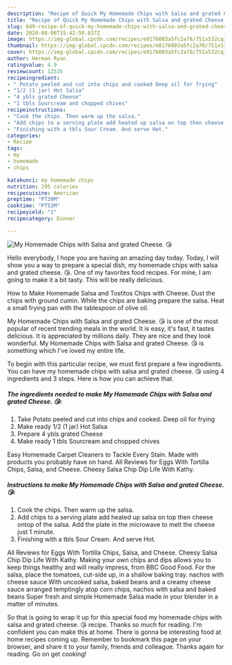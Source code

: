 ```yaml
---
description: "Recipe of Quick My Homemade Chips with Salsa and grated Cheese. 😘"
title: "Recipe of Quick My Homemade Chips with Salsa and grated Cheese. 😘"
slug: 649-recipe-of-quick-my-homemade-chips-with-salsa-and-grated-cheese
date: 2020-08-06T15:42:50.837Z
image: https://img-global.cpcdn.com/recipes/e0176003a5fc2a78/751x532cq70/my-homemade-chips-with-salsa-and-grated-cheese-😘-recipe-main-photo.jpg
thumbnail: https://img-global.cpcdn.com/recipes/e0176003a5fc2a78/751x532cq70/my-homemade-chips-with-salsa-and-grated-cheese-😘-recipe-main-photo.jpg
cover: https://img-global.cpcdn.com/recipes/e0176003a5fc2a78/751x532cq70/my-homemade-chips-with-salsa-and-grated-cheese-😘-recipe-main-photo.jpg
author: Herman Ryan
ratingvalue: 4.9
reviewcount: 12535
recipeingredient:
- " Potato peeled and cut into chips and cooked Deep oil for frying"
- "1/2 (1 jar) Hot Salsa"
- "4 ybls grated Cheese"
- "1 tbls Sourcream and chopped chives"
recipeinstructions:
- "Cook the chips. Then warm up the salsa."
- "Add chips to a serving plate add heated up salsa on top then cheese ontop of the salsa. Add the plate in the microwave to melt the cheese just 1 minute."
- "Finishing with a tbls Sour Cream. And serve Hot."
categories:
- Recipe
tags:
- my
- homemade
- chips

katakunci: my homemade chips 
nutrition: 295 calories
recipecuisine: American
preptime: "PT39M"
cooktime: "PT53M"
recipeyield: "1"
recipecategory: Dinner

---
```



![My Homemade Chips with Salsa and grated Cheese. 😘](https://img-global.cpcdn.com/recipes/e0176003a5fc2a78/751x532cq70/my-homemade-chips-with-salsa-and-grated-cheese-😘-recipe-main-photo.jpg)

Hello everybody, I hope you are having an amazing day today. Today, I will show you a way to prepare a special dish, my homemade chips with salsa and grated cheese. 😘. One of my favorites food recipes. For mine, I am going to make it a bit tasty. This will be really delicious.

How to Make Homemade Salsa and Tostitos Chips with Cheese. Dust the chips with ground cumin. While the chips are baking prepare the salsa. Heat a small frying pan with the tablespoon of olive oil.

My Homemade Chips with Salsa and grated Cheese. 😘 is one of the most popular of recent trending meals in the world. It is easy, it's fast, it tastes delicious. It is appreciated by millions daily. They are nice and they look wonderful. My Homemade Chips with Salsa and grated Cheese. 😘 is something which I've loved my entire life.


To begin with this particular recipe, we must first prepare a few ingredients. You can have my homemade chips with salsa and grated cheese. 😘 using 4 ingredients and 3 steps. Here is how you can achieve that.

<!--inarticleads1-->

##### The ingredients needed to make My Homemade Chips with Salsa and grated Cheese. 😘:

1. Take  Potato peeled and cut into chips and cooked. Deep oil for frying
1. Make ready 1/2 (1 jar) Hot Salsa
1. Prepare 4 ybls grated Cheese
1. Make ready 1 tbls Sourcream and chopped chives


Easy Homemade Carpet Cleaners to Tackle Every Stain. Made with products you probably have on hand. All Reviews for Eggs With Tortilla Chips, Salsa, and Cheese. Cheesy Salsa Chip Dip Life With Kathy. 

<!--inarticleads2-->

##### Instructions to make My Homemade Chips with Salsa and grated Cheese. 😘:

1. Cook the chips. Then warm up the salsa.
1. Add chips to a serving plate add heated up salsa on top then cheese ontop of the salsa. Add the plate in the microwave to melt the cheese just 1 minute.
1. Finishing with a tbls Sour Cream. And serve Hot.


All Reviews for Eggs With Tortilla Chips, Salsa, and Cheese. Cheesy Salsa Chip Dip Life With Kathy. Making your own chips and dips allows you to keep things healthy and will really impress, from BBC Good Food. For the salsa, place the tomatoes, cut-side up, in a shallow baking tray. nachos with cheese sauce With uncooked salsa, baked beans and a creamy cheese sauce arranged temptingly atop corn chips, nachos with salsa and baked beans Super fresh and simple Homemade Salsa made in your blender in a matter of minutes. 

So that is going to wrap it up for this special food my homemade chips with salsa and grated cheese. 😘 recipe. Thanks so much for reading. I'm confident you can make this at home. There is gonna be interesting food at home recipes coming up. Remember to bookmark this page on your browser, and share it to your family, friends and colleague. Thanks again for reading. Go on get cooking!
